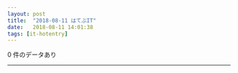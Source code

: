 ```yaml
---
layout: post
title:  "2018-08-11 はてぶIT"
date:   2018-08-11 14:01:38
tags: [it-hotentry]
---
```

0 件のデータあり

<hr>
